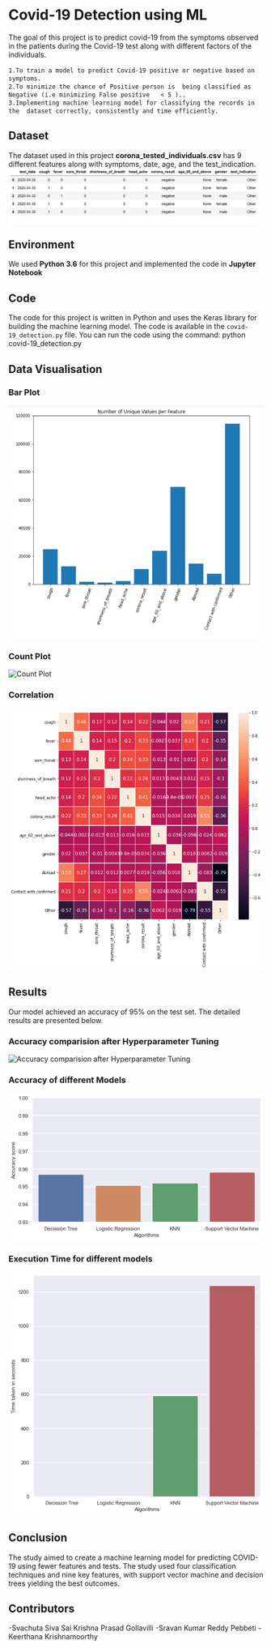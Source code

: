 # Covid-19 Detection using ML

The goal of this project is to predict covid-19 from the symptoms observed in the patients during the Covid-19 test along with different factors of the individuals.

	1.To train a model to predict Covid-19 positive or negative based on  symptoms.
	2.To minimize the chance of Positive person is  being classified as Negative (i.e minimizing False positive   < 5 )..
	3.Implementing machine learning model for classifying the records in the  dataset correctly, consistently and time efficiently.


## Dataset

The dataset used in this project **corona_tested_individuals.csv** has 9 different features along with symptoms, date, age, and the test_indication.
![Data Set](Data.jpg)


## Environment
We used **Python 3.6** for this project and implemented the code in **Jupyter Notebook**

## Code

The code for this project is written in Python and uses the Keras library for building the machine learning model. The code is available in the `covid-19_detection.py` file. You can run the code using the command: python covid-19_detection.py

## Data Visualisation
### Bar Plot
![Bar Plot](Visualisation1.jpg)
### Count Plot
![Count Plot](Visualisation2.jpg)
### Correlation
![Correlation](Correlation.png)

## Results

Our model achieved an accuracy of 95% on the test set. The detailed results are presented below.
### Accuracy comparision after Hyperparameter Tuning
![Accuracy comparision after Hyperparameter Tuning](hyperpearameter_Tuning.png)
### Accuracy of different Models
![Accuracy of different models](Accuracy.png)
### Execution Time for different models
![Execution Time for different models](Time.png)

## Conclusion

The study aimed to create a machine learning model for predicting COVID-19 using fewer features and tests. The study used four classification techniques and nine key features, with support vector machine and decision trees yielding the best outcomes.

## Contributors

-Svachuta Siva Sai Krishna Prasad Gollavilli
-Sravan Kumar Reddy Pebbeti
-Keerthana Krishnamoorthy



